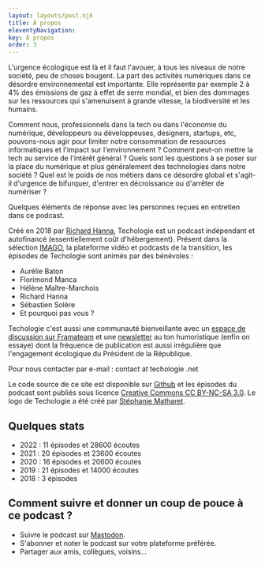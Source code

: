 ```yaml
---
layout: layouts/post.njk
title: À propos
eleventyNavigation:
key: À propos
order: 3
---
```


L'urgence écologique est là et il faut l'avouer, à tous les niveaux de notre société, peu de choses bougent. La part des activités numériques dans ce désordre environnemental est importante. Elle représente par exemple 2 à 4% des émissions de gaz à effet de serre mondial, et bien des dommages sur les ressources qui s'amenuisent à grande vitesse, la biodiversité et les humains.

Comment nous, professionnels dans la tech ou dans l'économie du numérique, développeurs ou développeuses, designers, startups, etc, pouvons-nous agir pour limiter notre consommation de ressources informatiques et l'impact sur l'environnement ? Comment peut-on mettre la tech au service de l'intérêt général ? Quels sont les questions à se poser sur la place du numérique et plus généralement des technologies dans notre société ? Quel est le poids de nos métiers dans ce désordre global et s'agit-il d'urgence de bifurquer, d'entrer en décroissance ou d'arrêter de numériser ?

Quelques éléments de réponse avec les personnes reçues en entretien dans ce podcast.

Créé en 2018 par [Richard Hanna](https://richardhanna.dev/), Techologie est un podcast indépendant et autofinancé (essentiellement coût d'hébergement). Présent dans la sélection [IMAGO](https://www.imagotv.fr/), la plateforme vidéo et podcasts de la transition, les épisodes de Techologie sont animés par des bénévoles :

- Aurélie Baton
- Florimond Manca
- Hélène Maître-Marchois
- Richard Hanna
- Sébastien Solère
- Et pourquoi pas vous ?

Techologie c'est aussi une communauté bienveillante avec un [espace de discussion sur Framateam](https://framateam.org/techologie/) et une [newsletter](/newsletter/) au ton humoristique (enfin on essaye) dont la fréquence de publication est aussi irrégulière que l'engagement écologique du Président de la République.

Pour nous contacter par e-mail : contact at techologie .net

Le code source de ce site est disponible sur <a href="https://github.com/supertanuki/techologieWeb">Github</a> et les épisodes du podcast sont publiés sous licence <a href="https://creativecommons.org/licenses/by-nc-sa/3.0/fr/">Creative Commons CC BY-NC-SA 3.0</a>. Le logo de Techologie a été créé par [Stéphanie Matharet](https://www.behance.net/matharet). 

## Quelques stats

* 2022 : 11 épisodes et 28600 écoutes
* 2021 : 20 épisodes et 23600 écoutes
* 2020 : 16 épisodes et 20600 écoutes
* 2019 : 21 épisodes et 14000 écoutes
* 2018 : 3 épisodes

<div class="block">

## Comment suivre et donner un coup de pouce à ce podcast ?

<ul>
<li>
Suivre le podcast sur
<a href="https://piaille.fr/@techologie">Mastodon</a>.
</li>
<li>S'abonner et noter le podcast sur votre plateforme préférée.</li>
<li>Partager aux amis, collègues, voisins...</li>
</ul>
</div>
</div>
